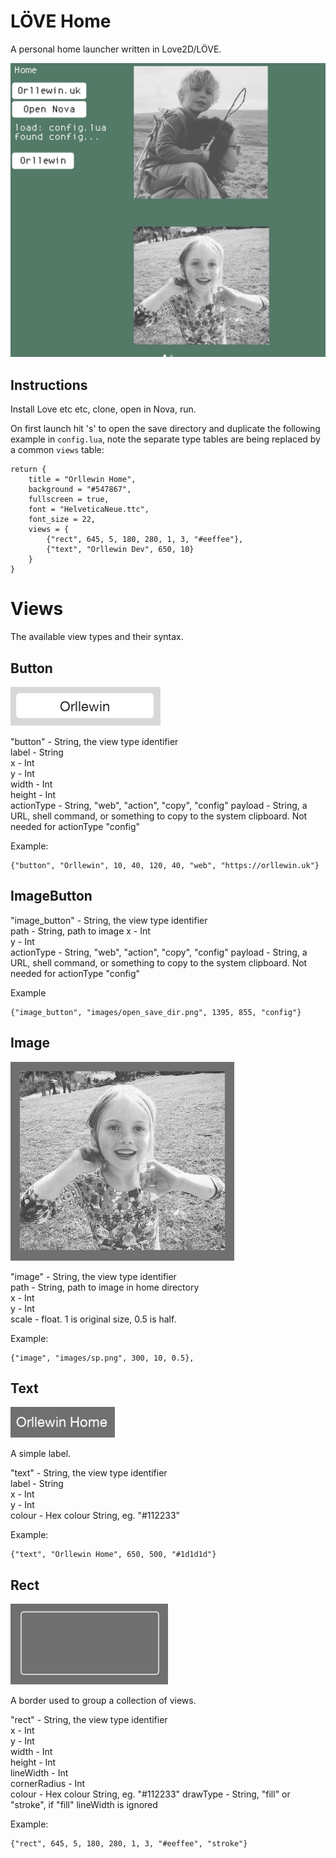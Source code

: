 # LÖVE Home

A personal home launcher written in Love2D/LÖVE. 

![Screenshot](./readme_assets/screenshot.png)

## Instructions

Install Love etc etc, clone, open in Nova, run.

On first launch hit 's' to open the save directory and duplicate the following example in `config.lua`, note the separate type tables are being replaced by a common `views` table:

```
return {
	title = "Orllewin Home",
	background = "#547867",
	fullscreen = true,
	font = "HelveticaNeue.ttc",
	font_size = 22,
	views = {
		{"rect", 645, 5, 180, 280, 1, 3, "#eeffee"},
		{"text", "Orllewin Dev", 650, 10}
	}
}
```

# Views

The available view types and their syntax.

## Button

![Button](./readme_assets/button.png)

"button" - String, the view type identifier  
label - String  
x - Int  
y - Int  
width - Int  
height - Int  
actionType - String, "web", "action", "copy", "config" 
payload - String, a URL, shell command, or something to copy to the system clipboard. Not needed for actionType "config"

Example:  
```
{"button", "Orllewin", 10, 40, 120, 40, "web", "https://orllewin.uk"}
```

## ImageButton

"image_button" - String, the view type identifier  
path - String, path to image
x - Int  
y - Int  
actionType - String, "web", "action", "copy", "config" 
payload - String, a URL, shell command, or something to copy to the system clipboard. Not needed for actionType "config"

Example
```
{"image_button", "images/open_save_dir.png", 1395, 855, "config"}
```

## Image

![Image](./readme_assets/image.png)

"image" - String, the view type identifier  
path - String, path to image in home directory   
x - Int  
y - Int  
scale - float. 1 is original size, 0.5 is half.

Example:
```
{"image", "images/sp.png", 300, 10, 0.5},
```

## Text

![Text](./readme_assets/text.png)

A simple label.

"text" - String, the view type identifier  
label - String   
x - Int  
y - Int  
colour - Hex colour String, eg. "#112233"  

Example:
```
{"text", "Orllewin Home", 650, 500, "#1d1d1d"}
```

## Rect

![Rect](./readme_assets/rect.png)

A border used to group a collection of views.

"rect" - String, the view type identifier  
x - Int  
y - Int   
width - Int  
height - Int  
lineWidth - Int   
cornerRadius - Int   
colour - Hex colour String, eg. "#112233" 
drawType - String, "fill" or "stroke", if "fill" lineWidth is ignored

Example: 
```
{"rect", 645, 5, 180, 280, 1, 3, "#eeffee", "stroke"}
```



